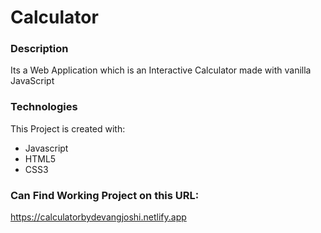 # **Calculator**

### **Description**
Its a Web Application which is an Interactive Calculator made with vanilla JavaScript

### **Technologies** 
This Project is created with:
 - Javascript
 - HTML5
 - CSS3

### Can Find Working Project on this URL:
https://calculatorbydevangjoshi.netlify.app

